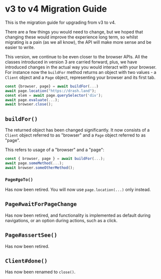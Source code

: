# v3 to v4 Migration Guide

This is the migration guide for upgrading from v3 to v4.

There are a few things you would need to change, but we hoped that changing
these would improve the experience long term, so whilst migrating is a pain (as
we all know), the API will make more sense and be easier to write.

This version, we continue to be even closer to the browser APIs. All the classes
introduced in version 3 are carried forward, plus, we have introduced changes in
the actual way you would interact with your browser. For instance now the
`buildFor` method returns an object with two values - a `Client` object and a
`Page` object, representing your browser and its first tab.

```ts
const {browser, page} = await buildFor(...)
await page.location("https://drash.land");
const elem = await page.querySelector('div');
await page.evaluate(...);
await browser.close();
```

## `buildFor()`

The returned object has been changed significantly. It now consists of a
`Client` object referred to as "browser" and a `Page` object referred to as
"page".

This refers to usage of a "browser" and a "page":

```ts
const { browser, page } = await buildFor(...);
await page.someMethod(...);
await browser.someOtherMethod();
```

### `Page#goTo()`

Has now been retired. You will now use `page.location(...)` only instead.

## `Page#waitForPageChange`

Has now been retired, and functionality is implemented as default during
navigations, or an option during actions, such as a click.

## `Page#assertSee()`

Has now been retired.

## `Client#done()`

Has now been renamed to `close()`.
